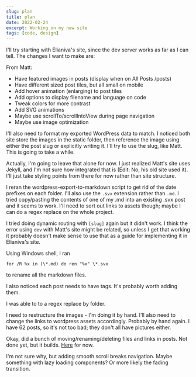 ```yaml
---
slug: plan
title: plan
date: 2022-02-24
excerpt: Working on my new site
tags: [code, design]
---
```


<script>
  import CodeBlock from "$lib/components/blog/code-block.svelte";
</script>

I'll try starting with Elianiva's site, since the dev server works as far as I can tell. The changes I want to make are:

From Matt:

- Have featured images in posts (display when on All Posts /posts)
- Have different sized post tiles, but all small on mobile
- Add hover animation (enlarging) to post tiles
- Add options to display filename and language on code
- Tweak colors for more contrast
- Add SVG animations
- Maybe use scrollTo/scrollIntoView during page navigation
- Maybe use image optimization

I'll also need to format my exported WordPress data to match. I noticed both site store the images in the static folder, then reference the image using either the post slug or explicitly writing it. I'll try to use the slug, like Matt. This is going to take a while.

Actually, I'm going to leave that alone for now. I just realized Matt's site uses Jekyll, and I'm not sure how integrated that is (Edit: No, his old site used it). I'll just take styling points from there for now rather than site structure.

I reran the wordpress-export-to-markdown script to get rid of the date prefixes on each folder. I'll also use the `.svx` extension rather than `.md`. I tried copy/pasting the contents of one of my .md into an existing .svx post and it seems to work. I'll need to sort out links to assets though; maybe I can do a regex replace on the whole project.

I tried doing dynamic routing with `[slug]` again but it didn't work. I think the error using `dev` with Matt's site might be related, so unless I get that working it probably doesn't make sense to use that as a guide for implementing it in Elianiva's site.

Using Windows shell, I ran

<CodeBlock lang="shell">

```shell
for /R %x in (\*.md) do ren "%x" \*.svx
```

</CodeBlock>

to rename all the markdown files.

I also noticed each post needs to have tags. It's probably worth adding them.

I was able to to a regex replace by folder.

I need to restructure the images - I'm doing it by hand. I'll also need to change the links to wordpress assets accordingly. Probably by hand again. I have 62 posts, so it's not too bad; they don't all have pictures either.

Okay, did a bunch of moving/renaming/deleting files and links in posts. Not done yet, but it builds. [Here](https://blog.ihtfy.com/) for now.

I'm not sure why, but adding smooth scroll breaks navigation. Maybe something with lazy loading components? Or more likely the fading transition.
